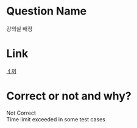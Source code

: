 # Question Name  
강의실 배정  

# Link
[ㅕ끼](https://softeer.ai/practice/info.do?eventIdx=1&psProblemId=392)  

# Correct or not and why?  
Not Correct  
Time limit exceeded in some test cases  

